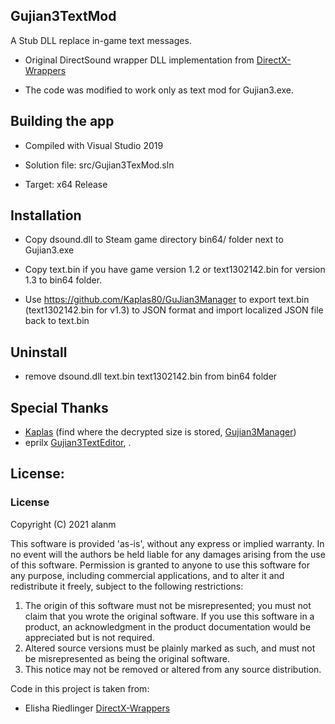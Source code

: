 ## Gujian3TextMod
A Stub DLL replace in-game text messages.

- Original DirectSound wrapper DLL implementation from [DirectX-Wrappers](https://github.com/elishacloud/DirectX-Wrappers)

- The code was modified to work only as text mod for Gujian3.exe.

## Building the app
- Compiled with Visual Studio 2019

- Solution file: src/Gujian3TexMod.sln
- Target:  x64 Release

## Installation
- Copy dsound.dll  to Steam game directory bin64/ folder next to Gujian3.exe
- Copy text.bin if you have game version 1.2 or text1302142.bin for version 1.3 to  bin64 folder.

- Use https://github.com/Kaplas80/GuJian3Manager to export text.bin (text1302142.bin for v1.3) to JSON format and import localized JSON file back to text.bin

## Uninstall
- remove dsound.dll text.bin text1302142.bin from bin64 folder


## Special Thanks
- [Kaplas](https://zenhax.com/memberlist.php?mode=viewprofile&u=5785) (find where the decrypted size is stored, [Gujian3Manager](https://github.com/Kaplas80/GuJian3Manager))
- eprilx [Gujian3TextEditor](https://github.com/eprilx/Gujian3TextEditor), .

## License:  
### License

Copyright (C) 2021 alanm

This software is  provided 'as-is', without any express  or implied  warranty. In no event will the
authors be held liable for any damages arising from the use of this software.
Permission  is granted  to anyone  to use  this software  for  any  purpose,  including  commercial
applications, and to alter it and redistribute it freely, subject to the following restrictions:

   1. The origin of this software must not be misrepresented; you must not claim that you  wrote the
      original  software. If you use this  software  in a product, an  acknowledgment in the product
      documentation would be appreciated but is not required.
   2. Altered source versions must  be plainly  marked as such, and  must not be  misrepresented  as
      being the original software.
   3. This notice may not be removed or altered from any source distribution.

Code in this project is taken from:
- Elisha Riedlinger [DirectX-Wrappers](https://github.com/elishacloud/DirectX-Wrappers)
